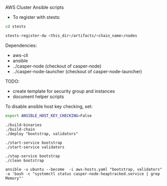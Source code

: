 AWS Cluster Ansible scripts

- To register with stests:
```bash
cd stests

stests-register-dw <this_dir>/artifacts/<chain_name>/nodes

```

Dependencies:

- aws-cli
- ansible
- ../casper-node (checkout of casper-node)
- ../casper-node-launcher (checkout of casper-node-launcher)

TODO:
- create template for security group and instances
- document helper scripts

To disable ansible host key checking, set: 

```bash
export ANSIBLE_HOST_KEY_CHECKING=False
```

```
./build-binaries
./build-chain
./deploy "bootstrap, validators"

./start-service bootstrap
./start-service validators 

./stop-service bootstrap
./clean bootstrap

ansible -u ubuntu --become  -i aws-hosts.yaml "bootstrap, validators" -a 'bash -c "systemctl status casper-node-heaptracked.service | grep Memory"'
```

